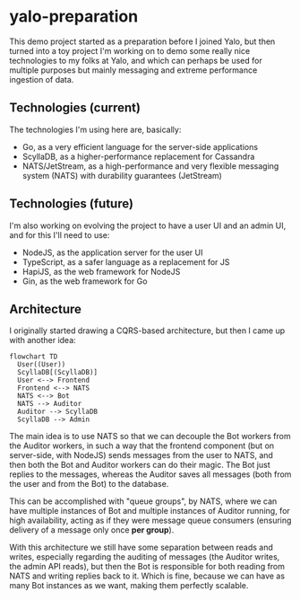 # yalo-preparation
This demo project started as a preparation before I joined Yalo, but then turned into a toy project I'm working on to demo some really nice technologies to my folks at Yalo, and which can perhaps be used for multiple purposes but mainly messaging and extreme performance ingestion of data.

## Technologies (current)
The technologies I'm using here are, basically:
* Go, as a very efficient language for the server-side applications
* ScyllaDB, as a higher-performance replacement for Cassandra
* NATS/JetStream, as a high-performance and very flexible messaging system (NATS) with durability guarantees (JetStream)

## Technologies (future)
I'm also working on evolving the project to have a user UI and an admin UI, and for this I'll need to use:
* NodeJS, as the application server for the user UI
* TypeScript, as a safer language as a replacement for JS
* HapiJS, as the web framework for NodeJS
* Gin, as the web framework for Go

## Architecture

I originally started drawing a CQRS-based architecture, but then I came up with another idea:

```mermaid
flowchart TD
  User((User))
  ScyllaDB[(ScyllaDB)]
  User <--> Frontend
  Frontend <--> NATS
  NATS <--> Bot
  NATS --> Auditor
  Auditor --> ScyllaDB
  ScyllaDB --> Admin
```

The main idea is to use NATS so that we can decouple the Bot workers from the Auditor workers, in such a way that the frontend component (but on server-side, with NodeJS) sends messages from the user to NATS, and then both the Bot and Auditor workers can do their magic. The Bot just replies to the messages, whereas the Auditor saves all messages (both from the user and from the Bot) to the database.

This can be accomplished with "queue groups", by NATS, where we can have multiple instances of Bot and multiple instances of Auditor running, for high availability, acting as if they were message queue consumers (ensuring delivery of a message only once **per group**).

With this architecture we still have some separation between reads and writes, especially regarding the auditing of messages (the Auditor writes, the admin API reads), but then the Bot is responsible for both reading from NATS and writing replies back to it. Which is fine, because we can have as many Bot instances as we want, making them perfectly scalable.
